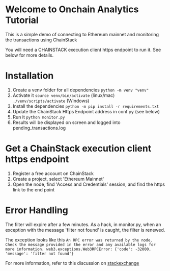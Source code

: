 # Welcome to Onchain Analytics Tutorial
This is a simple demo of connecting to Ethereum mainnet and monitoring the transactions using ChainStack

You will need a CHAINSTACK execution client https endpoint to run it.  See below for more details.

# Installation
1. Create a venv folder for all dependencies
`python -m venv "venv"`
2. Activate it 
`source venv/bin/activate`  (linux/mac)
`./venv/scripts/activate`   (Windows)
3. Install the dependencies 
`python -m pip install -r requirements.txt`
4. Update the ChainStack Https Endpoint address in conf.py (see below)
5. Run it
`python monitor.py`
6. Results will be displayed on screen and logged into pending_transactions.log

# Get a ChainStack execution client https endpoint
1. Register a free account on ChainStack
2. Create a project, select 'Ethereum Mainnet'
3. Open the node, find 'Access and Credentials' session, and find the https link to the end point


# Error Handling

The filter will expire after a few minutes. As a hack, in monitor.py, when an exception with the message 'filter not found' is caught, the filter is renewed. 

The exception looks like this
`An RPC error was returned by the node. Check the message provided in the error and any available logs for more information.
web3.exceptions.Web3RPCError: {'code': -32000, 'message': 'filter not found'}
`

For more information, refer to this discussion on [stackexchange](https://ethereum.stackexchange.com/questions/112467/web3-py-filter-not-found)

